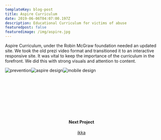 ```yaml
---
templateKey: blog-post
title: Aspire Curriculum
date: 2019-06-06T04:07:00.197Z
description: Educational Curriculum for victims of abuse
featuredpost: false
featuredimage: /img/aspire.jpg
---
```

<span>Aspire Curriculum, under the Robin McGraw foundation needed an updated site. We took the old prezi video format and transitioned it to an interactive responsive site. It was vital to keep the importance of the curriculum in the forefront. We did this with strong visuals and attention to content.</span><div style="text-align:center;display: inline-block">
![prevention](/img/aspire1.jpg)![aspire design](/img/aspire3.jpg)![mobile design](/img/aspire4.jpg)
</div>
<div style="padding:120px 0;text-align:center;">
<h4>Next Project</h4>
<a href="/blog/2019-06-26-ikka">ikka</a>
</div>

